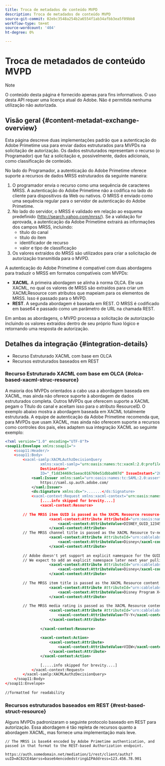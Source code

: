 ```yaml
---
title: Troca de metadados de conteúdo MVPD
description: Troca de metadados de conteúdo MVPD
source-git-commit: 02ebc3548a254b2a6554f1ab34afbb3ea5f09bb8
workflow-type: tm+mt
source-wordcount: '404'
ht-degree: 0%

---
```


# Troca de metadados de conteúdo MVPD

>[!NOTE]
>
>O conteúdo desta página é fornecido apenas para fins informativos. O uso desta API requer uma licença atual do Adobe. Não é permitida nenhuma utilização não autorizada.

## Visão geral {#content-metadat-exchange-overview}

Esta página descreve duas implementações padrão que a autenticação do Adobe Primetime usa para enviar dados estruturados para MVPDs na solicitação de autorização.  Os dados estruturados representam o recurso (o Programador) que faz a solicitação e, possivelmente, dados adicionais, como classificação de conteúdo.

No lado do Programador, a autenticação do Adobe Primetime oferece suporte a recursos de dados MRSS estruturados da seguinte maneira:

1. O programador envia o recurso como uma sequência de caracteres MRSS. A autenticação do Adobe Primetime não a codifica no lado do cliente para dispositivos da Web ou nativos. O MRSS é enviado como uma sequência regular para o servidor de autenticação do Adobe Primetime.
1. No lado do servidor, o MRSS é validado em relação ao esquema predefinido (http://search.yahoo.com/mrss/).  Se a validação for aprovada, a autenticação da Adobe Primetime extrairá as informações dos campos MRSS, incluindo:
   * título do canal
   * título do item
   * identificador de recurso
   * valor e tipo de classificação
1. Os valores extraídos do MRSS são utilizados para criar a solicitação de autorização transmitida para o MVPD.

A autenticação do Adobe Primetime é compatível com duas abordagens para traduzir o MRSS em formatos compatíveis com MVPDs:

* **XACML**.  A primeira abordagem se alinha à norma OLCA.  Ele usa XACML, no qual os valores de MRSS são extraídos para criar um XACMLResource com atributos que mapeiam para os elementos de MRSS.  Isso é passado para o MVPD.
* **REST**.  A segunda abordagem é baseada em REST.  O MRSS é codificado em base64 e passado como um parâmetro de URL na chamada REST.

Em ambas as abordagens, o MVPD processa a solicitação de autorização incluindo os valores extraídos dentro de seu próprio fluxo lógico e retornando uma resposta de autorização.

## Detalhes da integração {#integration-details}

* Recurso Estruturado XACML com base em OLCA
* Recursos estruturados baseados em REST

### Recurso Estruturado XACML com base em OLCA {#olca-based-xacml-struc-resource}

A maioria dos MVPDs orientados a cabo usa a abordagem baseada em XACML, mas ainda não oferece suporte à abordagem de dados estruturados completa.  Outros MVPDs que oferecem suporte a XACML pegam o Título do canal e aceitam isso para o atributo ResourceID. O exemplo abaixo mostra a abordagem baseada em XACML totalmente estruturada. A equipe de autenticação da Adobe Primetime recomenda que, para MVPDs que usam XACML, mas ainda não oferecem suporte a recursos como controles dos pais, eles adaptem sua integração XACML ao seguinte exemplo:

```XML
<?xml version="1.0" encoding="UTF-8"?>
<soap11:Envelope xmlns:soap11=">
    <soap11:Header/>
    <soap11:Body>
        <xacml-samlp:XACMLAuthzDecisionQuery
                xmlns:xacml-samlp="urn:oasis:names:tc:xacml:2.0:profile:saml2.0:v2:schema:protocol"
                Destination="
                ID="_f1dd34469c5aeac016760e51dbba007d" IssueInstant="2012-06-26T16:30:24.879Z" Version="2.0">
            <saml:Issuer xmlns:saml="urn:oasis:names:tc:SAML:2.0:assertion">
                https://saml.sp.auth.adobe.com/
            </saml:Issuer>
            <ds:Signature xmlns:ds=">.......</ds:Signature>
            <xacml-context:Request xmlns:xacml-context="urn:oasis:names:tc:xacml:2.0:context:schema:os">
                [....info skipped for brevity....]
                <xacml-context:Resource>
 
        // The MRSS item GUID is passed as the XACML Resource resource-id
                    <xacml-context:Attribute AttributeId="urn:oasis:names:tc:xacml:1.0:resource:resource-id">
                        <xacml-context:AttributeValue>DISNEY_GUID_12345</xacml-context:AttributeValue>
                    </xacml-context:Attribute>
        // The MRSS channel title is passed as the XACML Resource tv-network
                    <xacml-context:Attribute AttributeId="urn:cablelabs:ocla:1.0:attribute:content:tv-network">
                        <xacml-context:AttributeValue>Disney</xacml-context:AttributeValue>
                    </xacml-context:Attribute>
 
        // Adobe doesn't yet support an explicit namespace for the GUID, so we reuse the channel title as the GUID.  
        // We expect to add an explicit namespace later next year pulling it from the GUID scheme attribute.
                    <xacml-context:Attribute AttributeId="urn:cablelabs:ocla:1.0:attribute:content:id:namespace">
                        <xacml-context:AttributeValue>Disney</xacml-context:AttributeValue>
                    </xacml-context:Attribute>
 
        // The MRSS item title is passed as the XACML Resource content title
                    <xacml-context:Attribute AttributeId="urn:cablelabs:ocla:1.0:attribute:content:title">
                        <xacml-context:AttributeValue>Disney Program X</xacml-context:AttributeValue>
                    </xacml-context:Attribute>
 
        // The MRSS media rating is passed as the XACML Resource content rating 
                    <xacml-context:Attribute AttributeId="urn:cablelabs:ocla:1.0:attribute:content:rating:vchip">
                        <xacml-context:AttributeValue>TV-Y</xacml-context:AttributeValue>
                    </xacml-context:Attribute>
 
                </xacml-context:Resource>
 
                <xacml-context:Action>
                    <xacml-context:Attribute>
                        <xacml-context:AttributeValue>VIEW</xacml-context:AttributeValue>
                    </xacml-context:Attribute>
                </xacml-context:Action>
 
                [.....info skipped for brevity....]
            </xacml-context:Request>
        </xacml-samlp:XACMLAuthzDecisionQuery>
    </soap11:Body>
</soap11:Envelope>
 
//formatted for readability
```

### Recursos estruturados baseados em REST {#rest-based-struct-resource}

Alguns MVPDs padronizaram o seguinte protocolo baseado em REST para autorização. Essa abordagem é tão repleta de recursos quanto a abordagem XACML, mas fornece uma implementação mais leve.

`// The MRSS is base64 encoded by Adobe Primetime authentication, and passed in that format to the REST-based Authorization endpoint.`

`https://auth.somedomain.net/mediation/1/rest/client/authz?uuID=AC82CE4&mrss=base64encodedstring&IPAddress=123.456.78.901`

<!--
>[!RELATEDINFORMATION]
>* [User Metadata Exchange](/help/authentication/mvpd-user-metadata-exchng.md)
>* [Logout](/help/authentication/usecase-mvpd-logout.md)
>* [Programmer Integration Guide: Identifying Protected Resources](/help/authentication/identify-protected-resources.md)
>* [Programmer Integration Guide: User Metadata Exchange](/help/authentication/user-metadata.md)
-->
